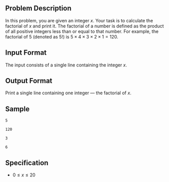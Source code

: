 ## Problem Description
In this problem, you are given an integer $x$. Your task is to calculate the factorial of $x$ and print it. The factorial of a number is defined as the product of all positive integers less than or equal to that number. For example, the factorial of $5$ (denoted as $5!$) is $5 \times 4 \times 3 \times 2 \times 1 = 120$.

## Input Format
The input consists of a single line containing the integer $x$.

## Output Format
Print a single line containing one integer — the factorial of $x$.

## Sample

```input1
5
```

```output1
120
```

```input2
3
```

```output2
6
```

## Specification
- $0 \leq x \leq 20$
